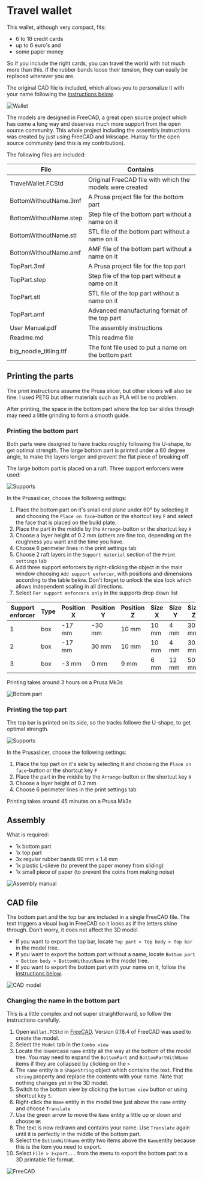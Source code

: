 # Travel wallet

This wallet, although very compact, fits:
- 6 to 18 credit cards
- up to 6 euro's and
- some paper money

So if you include the right cards, you can travel the world with not much more than this. If the rubber bands loose their tension, they can easily be replaced wherever you are.

The original CAD file is included, which allows you to personalize it with your name following the [instructions below](#Changing-the-name-in-the-bottom-part).

![Wallet](images/wallet.png)

The models are designed in FreeCAD, a great open source project which has come a long way and deserves much more support from the open source community. 
This whole project including the assembly instructions was created by just using FreeCAD and Inkscape. Hurray for the open source community (and this is my contribution).

The following files are included:

File                   | Contains
---------------------- | ----------------
TravelWallet.FCStd     | Original FreeCAD file with which the models were created
BottomWithoutName.3mf  | A Prusa project file for the bottom part
BottomWithoutName.step | Step file of the bottom part without a name on it
BottomWithoutName.stl  | STL file of the bottom part without a name on it
BottomWithoutName.amf  | AMF file of the bottom part without a name on it
TopPart.3mf            | A Prusa project file for the top part
TopPart.step           | Step file of the top part without a name on it
TopPart.stl            | STL file of the top part without a name on it
TopPart.amf            | Advanced manufacturing format of the top part
User Manual.pdf        | The assembly instructions
Readme.md              | This readme file
big_noodle_titling.ttf | The font file used to put a name on the bottom part


## Printing the parts

The print instructions assume the Prusa slicer, but other slicers will also be fine. I used PETG but other materials such as PLA will be no problem.

After printing, the space in the bottom part where the top bar slides through may need a little grinding to form a smooth guide.


### Printing the bottom part

Both parts were designed to have tracks roughly following the U-shape, to get optimal strength. The large bottom part is printed under a 60 degree angle, to make the layers longer and prevent the flat piece of breaking off.

The large bottom part is placed on a raft. Three support enforcers were used:

![Supports](images/supports.png)

In the Prusaslicer, choose the following settings:

1. Place the bottom part on it's small end plane under 60° by selecting it and choosing the `Place on face`-button or the shortcut key `F` and select the face that is placed on the build plate.
1. Place the part in the middle by the `Arrange`-button or the shortcut key `A`
1. Choose a layer height of 0.2 mm (others are fine too, depending on the roughness you want and the time you have.
1. Choose 6 perimeter lines in the print settings tab
1. Choose 2 raft layers in the `Support material` section of the `Print settings` tab
1. Add three support enforcers by right-clicking the object in the main window choosing `Add support enforcer`, with positions and dimensions according to the table below. Don't forget to unlock the size lock which allows independent scaling in all directions.
1. Select `For support enforcers only` in the supports drop down list

Support enforcer | Type | Position X | Position Y | Position Z | Size X | Size Y | Size Z | 
---------------- | ---- | -----------| -----------| -----------| -------| -------| -------|
1                | box  | -17 mm     | -30 mm     | 10 mm      | 10 mm  |  4 mm  | 30 mm  |     
2                | box  | -17 mm     |  30 mm     | 10 mm      | 10 mm  |  4 mm  | 30 mm  |     
3                | box  |  -3 mm     |   0 mm     | 9 mm       |  6 mm  | 12 mm  | 50 mm  |     

Printing takes around 3 hours on a Prusa Mk3s

![Bottom part](images/bottom.png)


### Printing the top part

The top bar is printed on its side, so the tracks followe the U-shape, to get optimal strength.

![Supports](images/topbar.png)

In the Prusaslicer, choose the following settings:

1. Place the top part on it's side by selecting it and choosing the `Place on face`-button or the shortcut key `F`
1. Place the part in the middle by the `Arrange`-button or the shortcut key `A`
1. Choose a layer height of 0.2 mm
1. Choose 6 perimeter lines in the print settings tab

Printing takes around 45 minutes on a Prusa Mk3s

## Assembly

What is required:
- 1x bottom part
- 1x top part
- 3x regular rubber bands 60 mm x 1.4 mm 
- 1x plastic L-slieve (to prevent the paper money from sliding)
- 1x small piece of paper (to prevent the coins from making noise)

![Assembly manual](images/manual.png)


## CAD file
The bottom part and the top bar are included in a single FreeCAD file. The text triggers a visual bug in FreeCAD so it looks as if the letters shine through. Don't worry, it does not affect the 3D model.
- If you want to export the top bar, locate `Top part > Top body > Top bar` in the model tree.
- If you want to export the bottom part without a name, locate `Bottom part > Bottom body > BottomWithoutName` in the model tree.
- If you want to export the bottom part with your name on it, follow the  [instructions below](#Changing-the-name-in-the-bottom-part).

![CAD model](images/model.png)

### Changing the name in the bottom part

This is a little complex and not super straightforward, so follow the instructions carefully.

1. Open `Wallet.FCStd` in [FreeCAD](https://www.freecadweb.org/downloads.php). Version 0.18.4 of FreeCAD was used to create the model.
1. Select the `Model` tab in the `Combo view` 
1. Locate the lowercase `name` entity all the way at the bottom of the model tree. You may need to expand the `BottomPart` and `BottomPartWithName` items if they are collapsed by clicking on the `>`
1. The `name` entity is a `ShapeString` object which contains the text. Find the `string` property and replace the contents with your name. Note that nothing changes yet in the 3D model.
1. Switch to the bottom view by clicking the `bottom view` button or using shortcut key `5`.
1. Right-click the `Name` entity in the model tree just above the `name` entity and choose `Translate`
1. Use the green arrow to move the `Name` entity a little up or down and choose `OK`
1. The text is now redrawn and contains your name. Use `Translate` again until it is perfectly in the middle of the bottom part.
1. Select the `BottomWithName` entity two items above the `Name`entity because this is the item you need to export.
1. Select `File > Export...` from the menu to export the bottom part to a 3D printable file format.

![FreeCAD](images/freecad.png)



